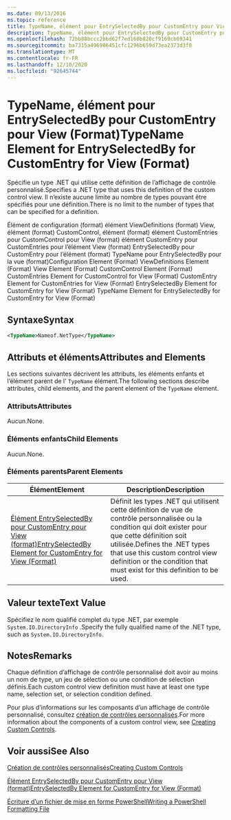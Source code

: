 ```yaml
---
ms.date: 09/13/2016
ms.topic: reference
title: TypeName, élément pour EntrySelectedBy pour CustomEntry pour View (Format)
description: TypeName, élément pour EntrySelectedBy pour CustomEntry pour View (Format)
ms.openlocfilehash: 72bb88bccc2bbd62f7ed160b820cf9169cb69341
ms.sourcegitcommit: ba7315a496986451cfc1296b659d73ea2373d3f0
ms.translationtype: MT
ms.contentlocale: fr-FR
ms.lasthandoff: 12/10/2020
ms.locfileid: "92645744"
---
```

# <a name="typename-element-for-entryselectedby-for-customentry-for-view-format"></a><span data-ttu-id="e5b1a-103">TypeName, élément pour EntrySelectedBy pour CustomEntry pour View (Format)</span><span class="sxs-lookup"><span data-stu-id="e5b1a-103">TypeName Element for EntrySelectedBy for CustomEntry for View (Format)</span></span>

<span data-ttu-id="e5b1a-104">Spécifie un type .NET qui utilise cette définition de l’affichage de contrôle personnalisé.</span><span class="sxs-lookup"><span data-stu-id="e5b1a-104">Specifies a .NET type that uses this definition of the custom control view.</span></span> <span data-ttu-id="e5b1a-105">Il n’existe aucune limite au nombre de types pouvant être spécifiés pour une définition.</span><span class="sxs-lookup"><span data-stu-id="e5b1a-105">There is no limit to the number of types that can be specified for a definition.</span></span>

<span data-ttu-id="e5b1a-106">Élément de configuration (format) élément ViewDefinitions (format) View, élément (format) CustomControl, élément (format) élément CustomEntries pour CustomControl pour View (format) élément CustomEntry pour CustomEntries pour l’élément View (format) EntrySelectedBy pour CustomEntry pour l’élément (format) TypeName pour EntrySelectedBy pour la vue (format)</span><span class="sxs-lookup"><span data-stu-id="e5b1a-106">Configuration Element (Format) ViewDefinitions Element (Format) View Element (Format) CustomControl Element (Format) CustomEntries Element for CustomControl for View (Format) CustomEntry Element for CustomEntries for View (Format) EntrySelectedBy Element for CustomEntry for View (Format) TypeName Element for EntrySelectedBy for CustomEntry for View (Format)</span></span>

## <a name="syntax"></a><span data-ttu-id="e5b1a-107">Syntaxe</span><span class="sxs-lookup"><span data-stu-id="e5b1a-107">Syntax</span></span>

```xml
<TypeName>Nameof.NetType</TypeName>
```

## <a name="attributes-and-elements"></a><span data-ttu-id="e5b1a-108">Attributs et éléments</span><span class="sxs-lookup"><span data-stu-id="e5b1a-108">Attributes and Elements</span></span>

<span data-ttu-id="e5b1a-109">Les sections suivantes décrivent les attributs, les éléments enfants et l’élément parent de l' `TypeName` élément.</span><span class="sxs-lookup"><span data-stu-id="e5b1a-109">The following sections describe attributes, child elements, and the parent element of the `TypeName` element.</span></span>

### <a name="attributes"></a><span data-ttu-id="e5b1a-110">Attributs</span><span class="sxs-lookup"><span data-stu-id="e5b1a-110">Attributes</span></span>

<span data-ttu-id="e5b1a-111">Aucun.</span><span class="sxs-lookup"><span data-stu-id="e5b1a-111">None.</span></span>

### <a name="child-elements"></a><span data-ttu-id="e5b1a-112">Éléments enfants</span><span class="sxs-lookup"><span data-stu-id="e5b1a-112">Child Elements</span></span>

<span data-ttu-id="e5b1a-113">Aucun.</span><span class="sxs-lookup"><span data-stu-id="e5b1a-113">None.</span></span>

### <a name="parent-elements"></a><span data-ttu-id="e5b1a-114">Éléments parents</span><span class="sxs-lookup"><span data-stu-id="e5b1a-114">Parent Elements</span></span>

|<span data-ttu-id="e5b1a-115">Élément</span><span class="sxs-lookup"><span data-stu-id="e5b1a-115">Element</span></span>|<span data-ttu-id="e5b1a-116">Description</span><span class="sxs-lookup"><span data-stu-id="e5b1a-116">Description</span></span>|
|-------------|-----------------|
|[<span data-ttu-id="e5b1a-117">Élément EntrySelectedBy pour CustomEntry pour View (format)</span><span class="sxs-lookup"><span data-stu-id="e5b1a-117">EntrySelectedBy Element for CustomEntry for View (Format)</span></span>](./entryselectedby-element-for-customentry-for-customcontrol-for-view-format.md)|<span data-ttu-id="e5b1a-118">Définit les types .NET qui utilisent cette définition de vue de contrôle personnalisée ou la condition qui doit exister pour que cette définition soit utilisée.</span><span class="sxs-lookup"><span data-stu-id="e5b1a-118">Defines the .NET types that use this custom control view definition or the condition that must exist for this definition to be used.</span></span>|

## <a name="text-value"></a><span data-ttu-id="e5b1a-119">Valeur texte</span><span class="sxs-lookup"><span data-stu-id="e5b1a-119">Text Value</span></span>

<span data-ttu-id="e5b1a-120">Spécifiez le nom qualifié complet du type .NET, par exemple `System.IO.DirectoryInfo` .</span><span class="sxs-lookup"><span data-stu-id="e5b1a-120">Specify the fully qualified name of the .NET type, such as `System.IO.DirectoryInfo`.</span></span>

## <a name="remarks"></a><span data-ttu-id="e5b1a-121">Notes</span><span class="sxs-lookup"><span data-stu-id="e5b1a-121">Remarks</span></span>

<span data-ttu-id="e5b1a-122">Chaque définition d’affichage de contrôle personnalisé doit avoir au moins un nom de type, un jeu de sélection ou une condition de sélection définis.</span><span class="sxs-lookup"><span data-stu-id="e5b1a-122">Each custom control view definition must have at least one type name, selection set, or selection condition defined.</span></span>

<span data-ttu-id="e5b1a-123">Pour plus d’informations sur les composants d’un affichage de contrôle personnalisé, consultez [création de contrôles personnalisés](./creating-custom-controls.md).</span><span class="sxs-lookup"><span data-stu-id="e5b1a-123">For more information about the components of a custom control view, see [Creating Custom Controls](./creating-custom-controls.md).</span></span>

## <a name="see-also"></a><span data-ttu-id="e5b1a-124">Voir aussi</span><span class="sxs-lookup"><span data-stu-id="e5b1a-124">See Also</span></span>

[<span data-ttu-id="e5b1a-125">Création de contrôles personnalisés</span><span class="sxs-lookup"><span data-stu-id="e5b1a-125">Creating Custom Controls</span></span>](./creating-custom-controls.md)

[<span data-ttu-id="e5b1a-126">Élément EntrySelectedBy pour CustomEntry pour View (format)</span><span class="sxs-lookup"><span data-stu-id="e5b1a-126">EntrySelectedBy Element for CustomEntry for View (Format)</span></span>](./entryselectedby-element-for-customentry-for-customcontrol-for-view-format.md)

[<span data-ttu-id="e5b1a-127">Écriture d’un fichier de mise en forme PowerShell</span><span class="sxs-lookup"><span data-stu-id="e5b1a-127">Writing a PowerShell Formatting File</span></span>](./writing-a-powershell-formatting-file.md)
